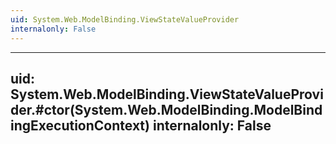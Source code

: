 ```yaml
---
uid: System.Web.ModelBinding.ViewStateValueProvider
internalonly: False
---
```


---
uid: System.Web.ModelBinding.ViewStateValueProvider.#ctor(System.Web.ModelBinding.ModelBindingExecutionContext)
internalonly: False
---
